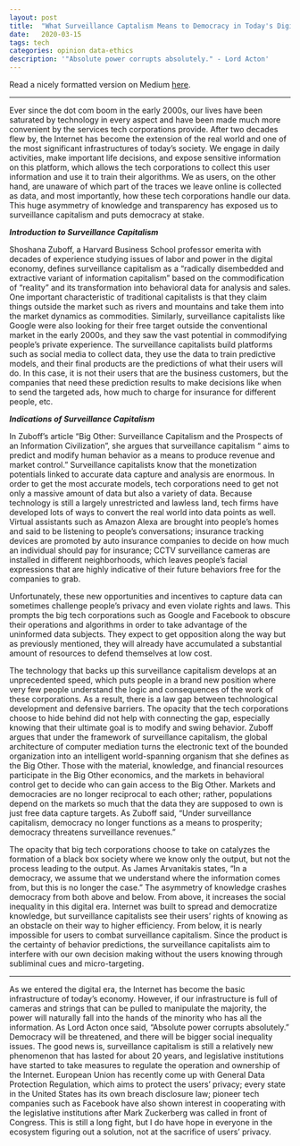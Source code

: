 ```yaml
---
layout: post
title:  "What Surveillance Captalism Means to Democracy in Today's Digital Age"
date:   2020-03-15
tags: tech
categories: opinion data-ethics
description: '"Absolute power corrupts absolutely." - Lord Acton'
---
```


Read a nicely formatted version on Medium [here](https://medium.com/swlh/what-surveillance-capitalism-means-to-democracy-in-todays-digital-age-498e659a1d4).
<br>

--------

Ever since the dot com boom in the early 2000s, our lives have been saturated by technology in every aspect and have been made much more convenient by the services tech corporations provide. After two decades flew by, the Internet has become the extension of the real world and one of the most significant infrastructures of today’s society. We engage in daily activities, make important life decisions, and expose sensitive information on this platform, which allows the tech corporations to collect this user information and use it to train their algorithms. We as users, on the other hand, are unaware of which part of the traces we leave online is collected as data, and most importantly, how these tech corporations handle our data. This huge asymmetry of knowledge and transparency has exposed us to surveillance capitalism and puts democracy at stake.

***Introduction to Surveillance Capitalism***

Shoshana Zuboff, a Harvard Business School professor emerita with decades of experience studying issues of labor and power in the digital economy, defines surveillance capitalism as a “radically disembedded and extractive variant of information capitalism” based on the commodification of “reality” and its transformation into behavioral data for analysis and sales. One important characteristic of traditional capitalists is that they claim things outside the market such as rivers and mountains and take them into the market dynamics as commodities. Similarly, surveillance capitalists like Google were also looking for their free target outside the conventional market in the early 2000s, and they saw the vast potential in commodifying people’s private experience. The surveillance capitalists build platforms such as social media to collect data, they use the data to train predictive models, and their final products are the predictions of what their users will do. In this case, it is not their users that are the business customers, but the companies that need these prediction results to make decisions like when to send the targeted ads, how much to charge for insurance for different people, etc.


***Indications of Surveillance Capitalism***

In Zuboff’s article “Big Other: Surveillance Capitalism and the Prospects of an Information Civilization”, she argues that surveillance capitalism “ aims to predict and modify human behavior as a means to produce revenue and market control.” Surveillance capitalists know that the monetization potentials linked to accurate data capture and analysis are enormous. In order to get the most accurate models, tech corporations need to get not only a massive amount of data but also a variety of data. Because technology is still a largely unrestricted and lawless land, tech firms have developed lots of ways to convert the real world into data points as well. Virtual assistants such as Amazon Alexa are brought into people’s homes and said to be listening to people’s conversations; insurance tracking devices are promoted by auto insurance companies to decide on how much an individual should pay for insurance; CCTV surveillance cameras are installed in different neighborhoods, which leaves people’s facial expressions that are highly indicative of their future behaviors free for the companies to grab.

Unfortunately, these new opportunities and incentives to capture data can sometimes challenge people’s privacy and even violate rights and laws. This prompts the big tech corporations such as Google and Facebook to obscure their operations and algorithms in order to take advantage of the uninformed data subjects. They expect to get opposition along the way but as previously mentioned, they will already have accumulated a substantial amount of resources to defend themselves at low cost.

The technology that backs up this surveillance capitalism develops at an unprecedented speed, which puts people in a brand new position where very few people understand the logic and consequences of the work of these corporations. As a result, there is a law gap between technological development and defensive barriers. The opacity that the tech corporations choose to hide behind did not help with connecting the gap, especially knowing that their ultimate goal is to modify and swing behavior. Zuboff argues that under the framework of surveillance capitalism, the global architecture of computer mediation turns the electronic text of the bounded organization into an intelligent world-spanning organism that she defines as the Big Other. Those with the material, knowledge, and financial resources participate in the Big Other economics, and the markets in behavioral control get to decide who can gain access to the Big Other. Markets and democracies are no longer reciprocal to each other; rather, populations depend on the markets so much that the data they are supposed to own is just free data capture targets. As Zuboff said, “Under surveillance capitalism, democracy no longer functions as a means to prosperity; democracy threatens surveillance revenues.”

The opacity that big tech corporations choose to take on catalyzes the formation of a black box society where we know only the output, but not the process leading to the output. As James Arvanitakis states, “In a democracy, we assume that we understand where the information comes from, but this is no longer the case.” The asymmetry of knowledge crashes democracy from both above and below. From above, it increases the social inequality in this digital era. Internet was built to spread and democratize knowledge, but surveillance capitalists see their users’ rights of knowing as an obstacle on their way to higher efficiency. From below, it is nearly impossible for users to combat surveillance capitalism. Since the product is the certainty of behavior predictions, the surveillance capitalists aim to interfere with our own decision making without the users knowing through subliminal cues and micro-targeting.

------

As we entered the digital era, the Internet has become the basic infrastructure of today’s economy. However, if our infrastructure is full of cameras and strings that can be pulled to manipulate the majority, the power will naturally fall into the hands of the minority who has all the information. As Lord Acton once said, “Absolute power corrupts absolutely.” Democracy will be threatened, and there will be bigger social inequality issues. The good news is, surveillance capitalism is still a relatively new phenomenon that has lasted for about 20 years, and legislative institutions have started to take measures to regulate the operation and ownership of the Internet. European Union has recently come up with General Data Protection Regulation, which aims to protect the users’ privacy; every state in the United States has its own breach disclosure law; pioneer tech companies such as Facebook have also shown interest in cooperating with the legislative institutions after Mark Zuckerberg was called in front of Congress. This is still a long fight, but I do have hope in everyone in the ecosystem figuring out a solution, not at the sacrifice of users’ privacy.